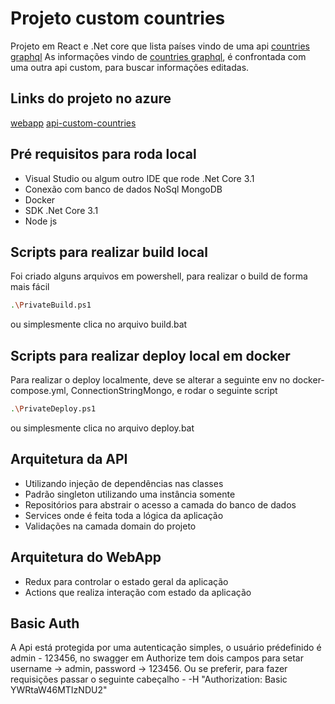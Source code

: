 # Projeto custom countries

Projeto em React e .Net core que lista países vindo de uma api [countries graphql](https://countries-274616.ew.r.appspot.com)
As informações vindo de [countries graphql](https://countries-274616.ew.r.appspot.com), é confrontada com uma outra api custom, para buscar informações editadas.

## Links do projeto no azure

[webapp](https://countries-sandbox.azurewebsites.net/)
[api-custom-countries](https://customcountriesapi20210228221110.azurewebsites.net/swagger)

## Pré requisitos para roda local

- Visual Studio ou algum outro IDE que rode .Net Core 3.1
- Conexão com banco de dados NoSql MongoDB
- Docker
- SDK .Net Core 3.1
- Node js
 
## Scripts para realizar build local

Foi criado alguns arquivos em powershell, para realizar o build de forma mais fácil

```sh
.\PrivateBuild.ps1
```
ou simplesmente clica no arquivo build.bat

## Scripts para realizar deploy local em docker

Para realizar o deploy localmente, deve se alterar a seguinte env no docker-compose.yml, ConnectionStringMongo, e rodar o seguinte script

```sh
.\PrivateDeploy.ps1
```
ou simplesmente clica no arquivo deploy.bat

## Arquitetura da API
- Utilizando injeção de dependências nas classes
- Padrão singleton utilizando uma instância somente
- Repositórios para abstrair o acesso a camada do banco de dados
- Services onde é feita toda a lógica da aplicação
- Validações na camada domain do projeto

## Arquitetura do WebApp
- Redux para controlar o estado geral da aplicação
- Actions que realiza interação com estado da aplicação

## Basic Auth
A Api está protegida por uma autenticação simples, o usuário prédefinido é admin - 123456, no swagger em Authorize tem dois campos para setar username -> admin, password -> 123456.
Ou se preferir, para fazer requisições passar o seguinte cabeçalho - -H  "Authorization: Basic YWRtaW46MTIzNDU2"
